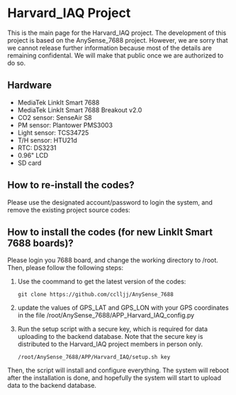 # Harvard_IAQ Project

This is the main page for the Harvard_IAQ project. The development of this project is based on the AnySense_7688 project. However, we are sorry that we cannot release further information because most of the details are remaining confidental. We will make that public once we are authorized to do so.

## Hardware

* MediaTek LinkIt Smart 7688
* MediaTek LinkIt Smart 7688 Breakout v2.0
* CO2 sensor: SenseAir S8
* PM sensor: Plantower PMS3003
* Light sensor: TCS34725
* T/H sensor: HTU21d
* RTC: DS3231
* 0.96" LCD
* SD card

## How to re-install the codes?

Please use the designated account/password to login the system, and remove the existing project source codes:

## How to install the codes (for new LinkIt Smart 7688 boards)?

Please login you 7688 board, and change the working directory to /root. Then, please follow the following steps:

1. Use the coommand to get the latest version of the codes: 
   ```
   git clone https://github.com/cclljj/AnySense_7688
   ```
2. update the values of GPS_LAT and GPS_LON with your GPS coordinates in the file /root/AnySense_7688/APP_Harvard_IAQ_config.py

3. Run the setup script with a secure key, which is required for data uploading to the backend database. Note that the secure key is distributed to the Harvard_IAQ project members in person only. 
   ```
   /root/AnySense_7688/APP/Harvard_IAQ/setup.sh key
   ```

Then, the script will install and configure everything. The system will reboot after the installation is done, and hopefully the system will start to upload data to the backend database.
